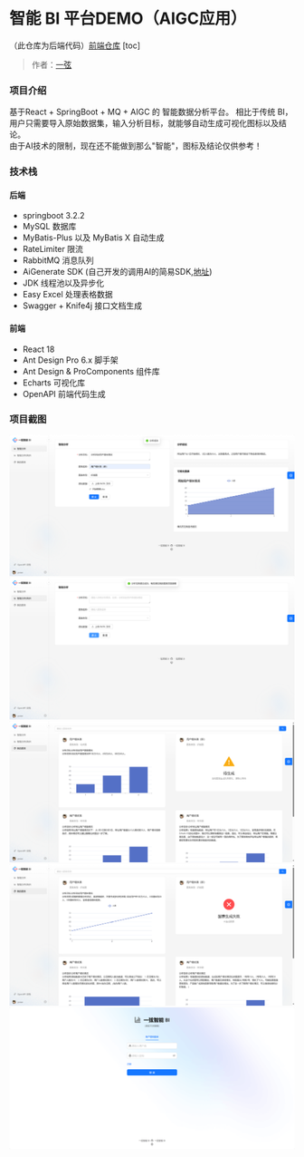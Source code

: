 # 智能 BI 平台DEMO（AIGC应用）

（此仓库为后端代码）[前端仓库](https://github.com/1-on/yixianbi-frontend)
[toc]

> 作者：[一弦](https://github.com/1-on)

### 项目介绍

基于React + SpringBoot + MQ + AIGC 的 智能数据分析平台。
相比于传统 BI，用户只需要导入原始数据集，输入分析目标，就能够自动生成可视化图标以及结论。
<br>
由于AI技术的限制，现在还不能做到那么"智能"，图标及结论仅供参考！

### 技术栈

#### 后端

- springboot 3.2.2
- MySQL 数据库
- MyBatis-Plus 以及 MyBatis X 自动生成
- RateLimiter 限流
- RabbitMQ 消息队列
- AiGenerate SDK (自己开发的调用AI的简易SDK,[地址](https://mvnrepository.com/artifact/cn.yixianweb/AiGenerate))
- JDK 线程池以及异步化
- Easy Excel 处理表格数据
- Swagger + Knife4j 接口文档生成

#### 前端

- React 18
- Ant Design Pro 6.x 脚手架
- Ant Design & ProComponents 组件库
- Echarts 可视化库
- OpenAPI 前端代码生成

### 项目截图

![image](https://github.com/1-on/yixianbi-backend/blob/master/doc/imgs/img.png)
![image](https://github.com/1-on/yixianbi-backend/blob/master/doc/imgs/img_1.png)
![image](https://github.com/1-on/yixianbi-backend/blob/master/doc/imgs/img_2.png)
![image](https://github.com/1-on/yixianbi-backend/blob/master/doc/imgs/img_3.png)
![image](https://github.com/1-on/yixianbi-backend/blob/master/doc/imgs/img_4.png)
